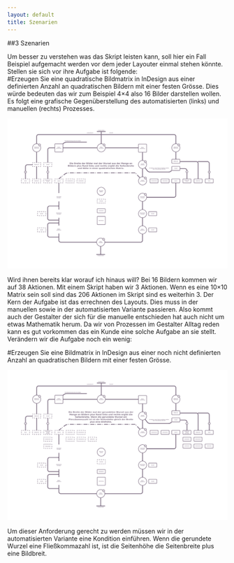 ```yaml
---
layout: default
title: Szenarien
---
```


##<a name="07"></a>3 Szenarien

Um besser zu verstehen was das Skript leisten kann, soll hier ein Fall Beispiel aufgemacht werden vor dem jeder Layouter einmal stehen könnte. Stellen sie sich vor ihre Aufgabe ist folgende:  
#Erzeugen Sie eine quadratische Bildmatrix in InDesign aus einer definierten Anzahl an quadratischen Bildern mit einer festen Grösse.
Dies würde bedeuten das wir zum Beispiel 4×4 also 16 Bilder darstellen wollen. Es folgt eine grafische Gegenüberstellung des automatisierten (links) und manuellen (rechts) Prozesses.  

![matrix algo 1](images/matrix_algorithmus_01.png)  

Wird ihnen bereits klar worauf ich hinaus will? Bei 16 Bildern kommen wir auf 38 Aktionen. Mit einem Skript haben wir 3 Aktionen. Wenn es eine 10×10 Matrix sein soll sind das 206 Aktionen im Skript sind es weiterhin 3. Der Kern der Aufgabe ist das errechnen des Layouts. Dies muss in der manuellen sowie in der automatisierten Variante passieren. Also kommt auch der Gestalter der sich für die manuelle entschieden hat auch nicht um etwas Mathematik herum. Da wir von Prozessen im Gestalter Alltag reden kann es gut vorkommen das ein Kunde eine solche Aufgabe an sie stellt.  
Verändern wir die Aufgabe noch ein wenig:  

#Erzeugen Sie eine Bildmatrix in InDesign aus einer noch nicht definierten Anzahl an quadratischen Bildern mit einer festen Grösse.  

![matrix algo 2](images/matrix_algorithmus_02.png)  

Um dieser Anforderung gerecht zu werden müssen wir in der automatisierten Variante eine Kondition einführen. Wenn die gerundete Wurzel eine Fließkommazahl ist, ist die Seitenhöhe die Seitenbreite plus eine Bildbreit.  